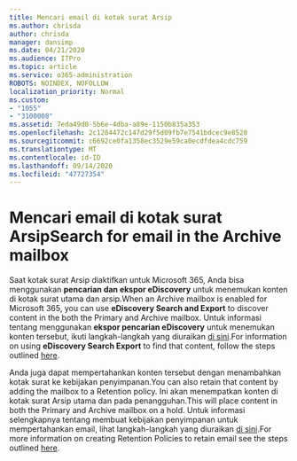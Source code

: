 ```yaml
---
title: Mencari email di kotak surat Arsip
ms.author: chrisda
author: chrisda
manager: dansimp
ms.date: 04/21/2020
ms.audience: ITPro
ms.topic: article
ms.service: o365-administration
ROBOTS: NOINDEX, NOFOLLOW
localization_priority: Normal
ms.custom:
- "1055"
- "3100008"
ms.assetid: 7eda49d0-5b6e-4dba-a89e-1150b835a353
ms.openlocfilehash: 2c1284472c147d29f5d09fb7e7541bdcec9e8520
ms.sourcegitcommit: c6692ce0fa1358ec3529e59ca0ecdfdea4cdc759
ms.translationtype: MT
ms.contentlocale: id-ID
ms.lasthandoff: 09/14/2020
ms.locfileid: "47727354"
---
```

# <a name="search-for-email-in-the-archive-mailbox"></a><span data-ttu-id="69a09-102">Mencari email di kotak surat Arsip</span><span class="sxs-lookup"><span data-stu-id="69a09-102">Search for email in the Archive mailbox</span></span>

<span data-ttu-id="69a09-103">Saat kotak surat Arsip diaktifkan untuk Microsoft 365, Anda bisa menggunakan **pencarian dan ekspor eDiscovery** untuk menemukan konten di kotak surat utama dan arsip.</span><span class="sxs-lookup"><span data-stu-id="69a09-103">When an Archive mailbox is enabled for Microsoft 365, you can use **eDiscovery Search and Export** to discover content in the both the Primary and Archive mailbox.</span></span> <span data-ttu-id="69a09-104">Untuk informasi tentang menggunakan **ekspor pencarian eDiscovery** untuk menemukan konten tersebut, ikuti langkah-langkah yang diuraikan [di sini](https://docs.microsoft.com/microsoft-365/compliance/export-search-results).</span><span class="sxs-lookup"><span data-stu-id="69a09-104">For information on using **eDiscovery Search Export** to find that content, follow the steps outlined [here](https://docs.microsoft.com/microsoft-365/compliance/export-search-results).</span></span>
  
<span data-ttu-id="69a09-105">Anda juga dapat mempertahankan konten tersebut dengan menambahkan kotak surat ke kebijakan penyimpanan.</span><span class="sxs-lookup"><span data-stu-id="69a09-105">You can also retain that content by adding the mailbox to a Retention policy.</span></span> <span data-ttu-id="69a09-106">Ini akan menempatkan konten di kotak surat Arsip utama dan pada penangguhan.</span><span class="sxs-lookup"><span data-stu-id="69a09-106">This will place content in both the Primary and Archive mailbox on a hold.</span></span> <span data-ttu-id="69a09-107">Untuk informasi selengkapnya tentang membuat kebijakan penyimpanan untuk mempertahankan email, lihat langkah-langkah yang diuraikan [di sini](https://docs.microsoft.com/microsoft-365/compliance/retention-policies).</span><span class="sxs-lookup"><span data-stu-id="69a09-107">For more information on creating Retention Policies to retain email see the steps outlined [here](https://docs.microsoft.com/microsoft-365/compliance/retention-policies).</span></span>
  